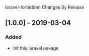 laravel-forbidden Changes By Release

## [1.0.0] - 2019-03-04

### Added

- init this laravel pakage